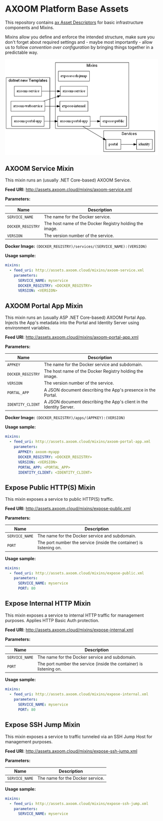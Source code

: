 # AXOOM Platform Base Assets

This repository contains [ax Asset Descriptors](https://tfs.inside-axoom.org/tfs/axoom/axoom/_git/Axoom.Provisioning?_a=readme&fullScreen=true) for basic infrastructure components and Mixins.

Mixins allow you define and enforce the intended 
structure, make sure you don't forget about required settings and - maybe most 
importantly - allow us to follow *convention over configuration* by bringing 
things together in a predictable way.

![Hierarchy](doc/hierarchy.png)

## AXOOM Service Mixin

This mixin runs an (usually .NET Core-based) AXOOM Service.

**Feed URI**: http://assets.axoom.cloud/mixins/axoom-service.xml

**Parameters:**

| Name | Description|
| -- | -- |
| `SERVICE_NAME` | The name for the Docker service. |
| `DOCKER_REGISTRY` | The host name of the Docker Registry holding the image. |
| `VERSION` | The version number of the service. |

**Docker Image:** `(DOCKER_REGISTRY)/services/(SERVICE_NAME):(VERSION)`

**Usage sample:**

```yml
mixins:
  - feed_uri: http://assets.axoom.cloud/mixins/axoom-service.xml
    parameters:
      SERVICE_NAME: myservice
      DOCKER_REGISTRY: <DOCKER_REGISTRY>
      VERSION: <VERSION>
```

## AXOOM Portal App Mixin

This mixin runs an (usually ASP .NET Core-based) AXOOM Portal App. Injects the App's metadata into the Portal and Identity Server using environment variables.

**Feed URI**: http://assets.axoom.cloud/mixins/axoom-portal-app.xml

**Parameters:**

| Name | Description|
| -- | -- |
| `APPKEY` | The name for the Docker service and subdomain. |
| `DOCKER_REGISTRY` | The host name of the Docker Registry holding the image. |
| `VERSION` | The version number of the service. |
| `PORTAL_APP` | A JSON document describing the App's presence in the Portal. |
| `IDENTITY_CLIENT` | A JSON document describing the App's client in the Identity Server. |

**Docker Image:** `(DOCKER_REGISTRY)/apps/(APPKEY):(VERSION)`

**Usage sample:**

```yml
mixins:
  - feed_uri: http://assets.axoom.cloud/mixins/axoom-portal-app.xml
    parameters:
      APPKEY: axoom-myapp
      DOCKER_REGISTRY: <DOCKER_REGISTRY>
      VERSION: <VERSION>
      PORTAL_APP: <PORTAL_APP>
      IDENTITY_CLIENT: <IDENTITY_CLIENT>
```


## Expose Public HTTP(S) Mixin

This mixin exposes a service to public HTTP(S) traffic.

**Feed URI**: http://assets.axoom.cloud/mixins/expose-public.xml

**Parameters:**

| Name | Description|
| -- | -- |
| `SERVICE_NAME` | The name for the Docker service and subdomain. |
| `PORT` | The port number the service (inside the container) is listening on. |

**Usage sample:**

```yml
mixins:
  - feed_uri: http://assets.axoom.cloud/mixins/expose-public.xml
    parameters:
      SERVICE_NAME: myservice
      PORT: 80
```


## Expose Internal HTTP Mixin

This mixin exposes a service to internal HTTP traffic for management purposes. Applies HTTP Basic Auth protection.

**Feed URI**: http://assets.axoom.cloud/mixins/expose-internal.xml

**Parameters:**

| Name | Description|
| -- | -- |
| `SERVICE_NAME` | The name for the Docker service and subdomain. |
| `PORT` | The port number the service (inside the container) is listening on. |

**Usage sample:**

```yml
mixins:
  - feed_uri: http://assets.axoom.cloud/mixins/expose-internal.xml
    parameters:
      SERVICE_NAME: myservice
      PORT: 80
```


## Expose SSH Jump Mixin

This mixin exposes a service to traffic tunneled via an SSH Jump Host for management purposes.

**Feed URI**: http://assets.axoom.cloud/mixins/expose-ssh-jump.xml

**Parameters:**

| Name | Description|
| -- | -- |
| `SERVICE_NAME` | The name for the Docker service. |

**Usage sample:**

```yml
mixins:
  - feed_uri: http://assets.axoom.cloud/mixins/expose-ssh-jump.xml
    parameters:
      SERVICE_NAME: myservice
```
